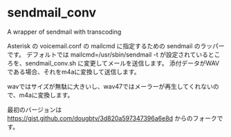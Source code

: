 # sendmail_conv
A wrapper of sendmail with transcoding

Asterisk の voicemail.conf の mailcmd に指定するための sendmail のラッパーです。
デフォルトでは
mailcmd=/usr/sbin/sendmail -t
が設定されているところを、sendmail_conv.sh に変更してメールを送信します。
添付データがWAVである場合、それをm4aに変換して送信します。

wavではサイズが無駄に大きいし、wav47ではメーラーが再生してくれないので、m4aに変換します。

最初のバージョンは
https://gist.github.com/dougbtv/3d820a597347396a6e8d
からのフォークです。
